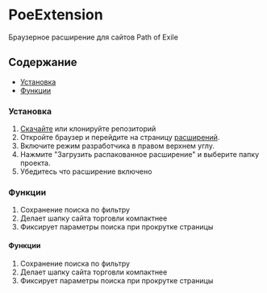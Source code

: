 # PoeExtension
Браузерное расширение для сайтов Path of Exile

## Содержание
- [Установка](#установка)
- [Функции](#функции)

### Установка
1. [Скачайте](https://github.com/BeardedMark/PoeExtension/archive/refs/heads/main.zip) или клонируйте репозиторий 
2. Откройте браузер и перейдите на страницу [расширений](chrome://extensions/).
3. Включите режим разработчика в правом верхнем углу.
4. Нажмите "Загрузить распакованное расширение" и выберите папку проекта.
4. Убедитесь что расширение включено

### Функции
1. Сохранение поиска по фильтру
1. Делает шапку сайта торговли компактнее
2. Фиксирует параметры поиска при прокрутке страницы

#### Функции
1. Сохранение поиска по фильтру
1. Делает шапку сайта торговли компактнее
2. Фиксирует параметры поиска при прокрутке страницы
